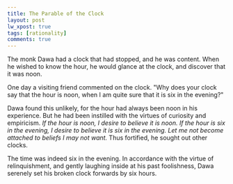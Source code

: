 ```yaml
---
title: The Parable of the Clock
layout: post
lw_xpost: true
tags: [rationality]
comments: true
---
```

The monk Dawa had a clock that had stopped, and he was content. When he wished to know the hour, he would glance at the clock, and discover that it was noon.

One day a visiting friend commented on the clock. "Why does your clock say that the hour is noon, when I am quite sure that it is six in the evening?"

Dawa found this unlikely, for the hour had always been noon in his experience. But he had been instilled with the virtues of curiosity and empiricism. *If the hour is noon, I desire to believe it is noon. If the hour is six in the evening, I desire to believe it is six in the evening. Let me not become attached to beliefs I may not want.* Thus fortified, he sought out other clocks.

The time was indeed six in the evening. In accordance with the virtue of relinquishment, and gently laughing inside at his past foolishness, Dawa serenely set his broken clock forwards by six hours.
